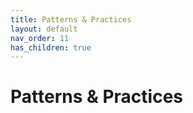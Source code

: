 ```yaml
---
title: Patterns & Practices
layout: default
nav_order: 11
has_children: true
---
```


# Patterns & Practices